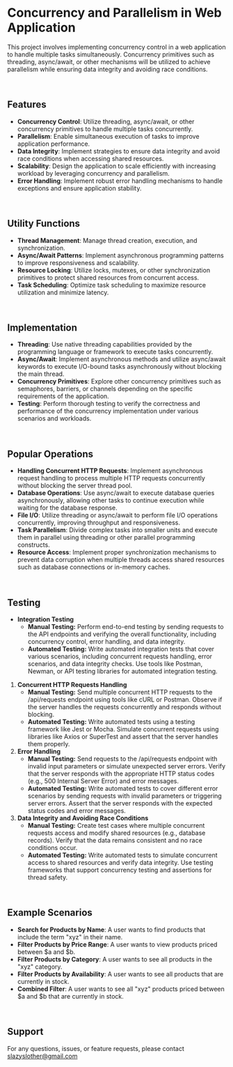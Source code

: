 # Concurrency and Parallelism in Web Application

This project involves implementing concurrency control in a web application to handle multiple tasks simultaneously. Concurrency primitives such as threading, async/await, or other mechanisms will be utilized to achieve parallelism while ensuring data integrity and avoiding race conditions.

<br/>

## Features

- __Concurrency Control__: Utilize threading, async/await, or other concurrency primitives to handle multiple tasks concurrently.
- __Parallelism__: Enable simultaneous execution of tasks to improve application performance.
- __Data Integrity__: Implement strategies to ensure data integrity and avoid race conditions when accessing shared resources.
- __Scalability__: Design the application to scale efficiently with increasing workload by leveraging concurrency and parallelism.
- __Error Handling__: Implement robust error handling mechanisms to handle exceptions and ensure application stability.

<br/>

## Utility Functions

- __Thread Management__: Manage thread creation, execution, and synchronization.
- __Async/Await Patterns__: Implement asynchronous programming patterns to improve responsiveness and scalability.
- __Resource Locking__: Utilize locks, mutexes, or other synchronization primitives to protect shared resources from concurrent access.
- __Task Scheduling__: Optimize task scheduling to maximize resource utilization and minimize latency.

<br/>

## Implementation

- __Threading__: Use native threading capabilities provided by the programming language or framework to execute tasks concurrently.
- __Async/Await__: Implement asynchronous methods and utilize async/await keywords to execute I/O-bound tasks asynchronously without blocking the main thread.
- __Concurrency Primitives__: Explore other concurrency primitives such as semaphores, barriers, or channels depending on the specific requirements of the application.
- __Testing__: Perform thorough testing to verify the correctness and performance of the concurrency implementation under various scenarios and workloads.

<br/>

## Popular Operations

- __Handling Concurrent HTTP Requests__: Implement asynchronous request handling to process multiple HTTP requests concurrently without blocking the server thread pool.
- __Database Operations__: Use async/await to execute database queries asynchronously, allowing other tasks to continue execution while waiting for the database response.
- __File I/O__: Utilize threading or async/await to perform file I/O operations concurrently, improving throughput and responsiveness.
- __Task Parallelism__: Divide complex tasks into smaller units and execute them in parallel using threading or other parallel programming constructs.
- __Resource Access__: Implement proper synchronization mechanisms to prevent data corruption when multiple threads access shared resources such as database connections or in-memory caches.

<br/>

## Testing

- __Integration Testing__
  - **Manual Testing:** Perform end-to-end testing by sending requests to the API endpoints and verifying the overall functionality, including concurrency control, error handling, and data integrity.
  - **Automated Testing:** Write automated integration tests that cover various scenarios, including concurrent requests handling, error scenarios, and data integrity checks. Use tools like Postman, Newman, or API testing libraries for automated integration testing.


1. __Concurrent HTTP Requests Handling__
   - **Manual Testing:** Send multiple concurrent HTTP requests to the /api/requests endpoint using tools like cURL or Postman. Observe if the server handles the requests concurrently and responds without blocking.
   - **Automated Testing:** Write automated tests using a testing framework like Jest or Mocha. Simulate concurrent requests using libraries like Axios or SuperTest and assert that the server handles them properly.
2. __Error Handling__
   - **Manual Testing:** Send requests to the /api/requests endpoint with invalid input parameters or simulate unexpected server errors. Verify that the server responds with the appropriate HTTP status codes (e.g., 500 Internal Server Error) and error messages.
   - **Automated Testing:** Write automated tests to cover different error scenarios by sending requests with invalid parameters or triggering server errors. Assert that the server responds with the expected status codes and error messages.
3. __Data Integrity and Avoiding Race Conditions__
   - **Manual Testing:** Create test cases where multiple concurrent requests access and modify shared resources (e.g., database records). Verify that the data remains consistent and no race conditions occur.
   - **Automated Testing:** Write automated tests to simulate concurrent access to shared resources and verify data integrity. Use testing frameworks that support concurrency testing and assertions for thread safety.

<br/>

## Example Scenarios

- __Search for Products by Name__: A user wants to find products that include the term "xyz" in their name.
- __Filter Products by Price Range__: A user wants to view products priced between $a and $b.
- __Filter Products by Category__: A user wants to see all products in the "xyz" category.
- __Filter Products by Availability__: A user wants to see all products that are currently in stock.
- __Combined Filter__: A user wants to see all "xyz" products priced between $a and $b that are currently in stock.


<br/>

## Support

For any questions, issues, or feature requests, please contact slazyslother@gmail.com

